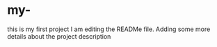 # my-
this is my first project
I am editing the READMe file. Adding some more details about the project description
